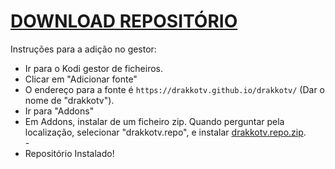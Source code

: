# <a href="repository.drakkotv.zip">DOWNLOAD REPOSITÓRIO</a>

Instruções para a adição no gestor:


<p align="left">
  <ul>
    <li>Ir para o Kodi gestor de ficheiros.</li>
    <li>Clicar em "Adicionar fonte"</li>
    <li>O endereço para a fonte é <code>https://drakkotv.github.io/drakkotv/</code> (Dar o nome de "drakkotv").</li>
    <li>Ir para "Addons"</li>
    <li>Em Addons, instalar de um ficheiro zip. Quando perguntar pela localização, selecionar "drakkotv.repo", e instalar <a href="drakkotv.repo.zip">drakkotv.repo.zip</a>.</li>
    -
    <li>Repositório Instalado!</li>
    
</ul>

                                      
                                       

</p>
